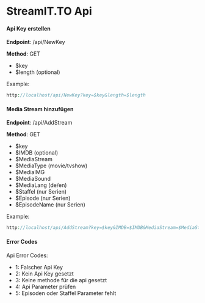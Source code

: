 # StreamIT.TO Api #
#### Api Key erstellen ####
**Endpoint**: /api/NewKey

**Method**: GET
- $key
- $length (optional)

Example:
```php
http://localhost/api/NewKey?key=$key&length=$length
```

#### Media Stream hinzufügen ####
**Endpoint**: /api/AddStream

**Method**: GET
- $key
- $IMDB (optional)
- $MediaStream
- $MediaType (movie/tvshow)
- $MediaIMG
- $MediaSound
- $MediaLang (de/en)
- $Staffel (nur Serien)
- $Episode (nur Serien)
- $EpisodeName (nur Serien)


Example:
```php
http://localhost/api/AddStream?key=$key&IMDB=$IMDB&MediaStream=$MediaStream&MediaType=$MediaType&MediaIMG=$MediaIMG&MediaSound=$MediaSound&MediaLang=$MediaLang
```



#### Error Codes
Api Error Codes:
-   1: Falscher Api Key
-	2: Kein Api Key gesetzt
-	3: Keine methode für die api gesetzt
-	4: Api Parameter prüfen
-	5: Episoden oder Staffel Parameter fehlt

